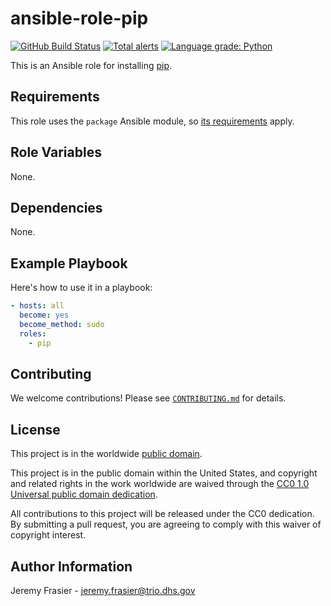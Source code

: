 # ansible-role-pip #

[![GitHub Build Status](https://github.com/cisagov/ansible-role-pip/workflows/build/badge.svg)](https://github.com/cisagov/ansible-role-pip/actions)
[![Total alerts](https://img.shields.io/lgtm/alerts/g/cisagov/ansible-role-pip.svg?logo=lgtm&logoWidth=18)](https://lgtm.com/projects/g/cisagov/ansible-role-pip/alerts/)
[![Language grade: Python](https://img.shields.io/lgtm/grade/python/g/cisagov/ansible-role-pip.svg?logo=lgtm&logoWidth=18)](https://lgtm.com/projects/g/cisagov/ansible-role-pip/context:python)

This is an Ansible role for installing [pip](https://pip.pypa.io).

## Requirements ##

This role uses the `package` Ansible module, so [its
requirements](https://docs.ansible.com/ansible/latest/modules/package_module.html#requirements)
apply.

## Role Variables ##

None.

## Dependencies ##

None.

## Example Playbook ##

Here's how to use it in a playbook:

```yaml
- hosts: all
  become: yes
  become_method: sudo
  roles:
    - pip
```

## Contributing ##

We welcome contributions!  Please see [`CONTRIBUTING.md`](CONTRIBUTING.md) for
details.

## License ##

This project is in the worldwide [public domain](LICENSE).

This project is in the public domain within the United States, and
copyright and related rights in the work worldwide are waived through
the [CC0 1.0 Universal public domain
dedication](https://creativecommons.org/publicdomain/zero/1.0/).

All contributions to this project will be released under the CC0
dedication. By submitting a pull request, you are agreeing to comply
with this waiver of copyright interest.

## Author Information ##

Jeremy Frasier - <jeremy.frasier@trio.dhs.gov>
